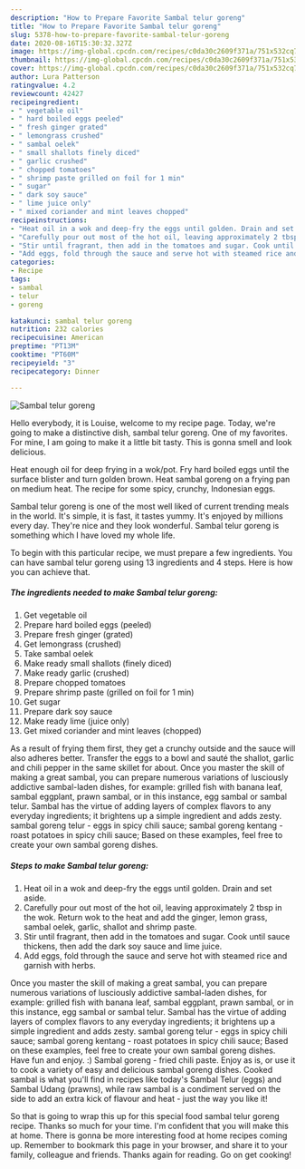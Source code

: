 ```yaml
---
description: "How to Prepare Favorite Sambal telur goreng"
title: "How to Prepare Favorite Sambal telur goreng"
slug: 5378-how-to-prepare-favorite-sambal-telur-goreng
date: 2020-08-16T15:30:32.327Z
image: https://img-global.cpcdn.com/recipes/c0da30c2609f371a/751x532cq70/sambal-telur-goreng-recipe-main-photo.jpg
thumbnail: https://img-global.cpcdn.com/recipes/c0da30c2609f371a/751x532cq70/sambal-telur-goreng-recipe-main-photo.jpg
cover: https://img-global.cpcdn.com/recipes/c0da30c2609f371a/751x532cq70/sambal-telur-goreng-recipe-main-photo.jpg
author: Lura Patterson
ratingvalue: 4.2
reviewcount: 42427
recipeingredient:
- " vegetable oil"
- " hard boiled eggs peeled"
- " fresh ginger grated"
- " lemongrass crushed"
- " sambal oelek"
- " small shallots finely diced"
- " garlic crushed"
- " chopped tomatoes"
- " shrimp paste grilled on foil for 1 min"
- " sugar"
- " dark soy sauce"
- " lime juice only"
- " mixed coriander and mint leaves chopped"
recipeinstructions:
- "Heat oil in a wok and deep-fry the eggs until golden. Drain and set aside."
- "Carefully pour out most of the hot oil, leaving approximately 2 tbsp in the wok. Return wok to the heat and add the ginger, lemon grass, sambal oelek, garlic, shallot and shrimp paste."
- "Stir until fragrant, then add in the tomatoes and sugar. Cook until sauce thickens, then add the dark soy sauce and lime juice."
- "Add eggs, fold through the sauce and serve hot with steamed rice and garnish with herbs."
categories:
- Recipe
tags:
- sambal
- telur
- goreng

katakunci: sambal telur goreng 
nutrition: 232 calories
recipecuisine: American
preptime: "PT13M"
cooktime: "PT60M"
recipeyield: "3"
recipecategory: Dinner

---
```



![Sambal telur goreng](https://img-global.cpcdn.com/recipes/c0da30c2609f371a/751x532cq70/sambal-telur-goreng-recipe-main-photo.jpg)

Hello everybody, it is Louise, welcome to my recipe page. Today, we're going to make a distinctive dish, sambal telur goreng. One of my favorites. For mine, I am going to make it a little bit tasty. This is gonna smell and look delicious.

Heat enough oil for deep frying in a wok/pot. Fry hard boiled eggs until the surface blister and turn golden brown. Heat sambal goreng on a frying pan on medium heat. The recipe for some spicy, crunchy, Indonesian eggs.

Sambal telur goreng is one of the most well liked of current trending meals in the world. It's simple, it is fast, it tastes yummy. It's enjoyed by millions every day. They're nice and they look wonderful. Sambal telur goreng is something which I have loved my whole life.


To begin with this particular recipe, we must prepare a few ingredients. You can have sambal telur goreng using 13 ingredients and 4 steps. Here is how you can achieve that.

<!--inarticleads1-->

##### The ingredients needed to make Sambal telur goreng:

1. Get  vegetable oil
1. Prepare  hard boiled eggs (peeled)
1. Prepare  fresh ginger (grated)
1. Get  lemongrass (crushed)
1. Take  sambal oelek
1. Make ready  small shallots (finely diced)
1. Make ready  garlic (crushed)
1. Prepare  chopped tomatoes
1. Prepare  shrimp paste (grilled on foil for 1 min)
1. Get  sugar
1. Prepare  dark soy sauce
1. Make ready  lime (juice only)
1. Get  mixed coriander and mint leaves (chopped)


As a result of frying them first, they get a crunchy outside and the sauce will also adheres better. Transfer the eggs to a bowl and sauté the shallot, garlic and chili pepper in the same skillet for about. Once you master the skill of making a great sambal, you can prepare numerous variations of lusciously addictive sambal-laden dishes, for example: grilled fish with banana leaf, sambal eggplant, prawn sambal, or in this instance, egg sambal or sambal telur. Sambal has the virtue of adding layers of complex flavors to any everyday ingredients; it brightens up a simple ingredient and adds zesty. sambal goreng telur - eggs in spicy chili sauce; sambal goreng kentang - roast potatoes in spicy chili sauce; Based on these examples, feel free to create your own sambal goreng dishes. 

<!--inarticleads2-->

##### Steps to make Sambal telur goreng:

1. Heat oil in a wok and deep-fry the eggs until golden. Drain and set aside.
1. Carefully pour out most of the hot oil, leaving approximately 2 tbsp in the wok. Return wok to the heat and add the ginger, lemon grass, sambal oelek, garlic, shallot and shrimp paste.
1. Stir until fragrant, then add in the tomatoes and sugar. Cook until sauce thickens, then add the dark soy sauce and lime juice.
1. Add eggs, fold through the sauce and serve hot with steamed rice and garnish with herbs.


Once you master the skill of making a great sambal, you can prepare numerous variations of lusciously addictive sambal-laden dishes, for example: grilled fish with banana leaf, sambal eggplant, prawn sambal, or in this instance, egg sambal or sambal telur. Sambal has the virtue of adding layers of complex flavors to any everyday ingredients; it brightens up a simple ingredient and adds zesty. sambal goreng telur - eggs in spicy chili sauce; sambal goreng kentang - roast potatoes in spicy chili sauce; Based on these examples, feel free to create your own sambal goreng dishes. Have fun and enjoy. :) Sambal goreng - fried chili paste. Enjoy as is, or use it to cook a variety of easy and delicious sambal goreng dishes. Cooked sambal is what you&#39;ll find in recipes like today&#39;s Sambal Telur (eggs) and Sambal Udang (prawns), while raw sambal is a condiment served on the side to add an extra kick of flavour and heat - just the way you like it! 

So that is going to wrap this up for this special food sambal telur goreng recipe. Thanks so much for your time. I'm confident that you will make this at home. There is gonna be more interesting food at home recipes coming up. Remember to bookmark this page in your browser, and share it to your family, colleague and friends. Thanks again for reading. Go on get cooking!
